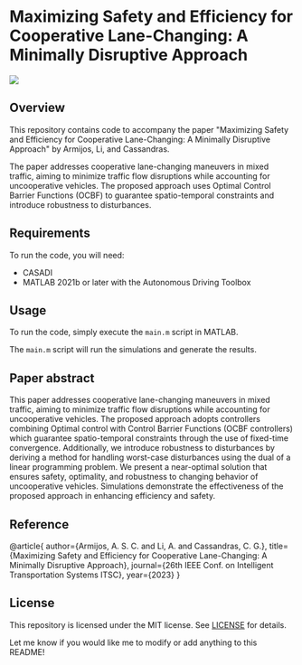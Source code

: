 # Maximizing Safety and Efficiency for Cooperative Lane-Changing: A Minimally Disruptive Approach

[<img src="https://img.shields.io/badge/arxiv-%23B31B1B.svg?&style=for-the-badge&logo=arxiv&logoColor=white" />](https://arxiv.org/abs/2305.17883)

## Overview

This repository contains code to accompany the paper "Maximizing Safety and Efficiency for Cooperative Lane-Changing: A Minimally Disruptive Approach" by Armijos, Li, and Cassandras. 

The paper addresses cooperative lane-changing maneuvers in mixed traffic, aiming to minimize traffic flow disruptions while accounting for uncooperative vehicles. The proposed approach uses Optimal Control Barrier Functions (OCBF) to guarantee spatio-temporal constraints and introduce robustness to disturbances.

## Requirements

To run the code, you will need:

- CASADI
- MATLAB 2021b or later with the Autonomous Driving Toolbox

## Usage

To run the code, simply execute the `main.m` script in MATLAB. 

The `main.m` script will run the simulations and generate the results.

## Paper abstract

This paper addresses cooperative lane-changing maneuvers in mixed traffic, aiming to minimize traffic flow disruptions while accounting for uncooperative vehicles. The proposed approach adopts controllers combining Optimal control with Control Barrier Functions (OCBF controllers) which guarantee spatio-temporal constraints through the use of fixed-time convergence. Additionally, we introduce robustness to disturbances by deriving a method for handling worst-case disturbances using the dual of a linear programming problem. We present a near-optimal solution that ensures safety, optimality, and robustness to changing behavior of uncooperative vehicles. Simulations demonstrate the effectiveness of the proposed approach in enhancing efficiency and safety.

## Reference
@article{
author={Armijos, A. S. C. and Li, A. and Cassandras, C. G.},
title={Maximizing Safety and Efficiency for Cooperative Lane-Changing: A Minimally Disruptive Approach},
journal={26th IEEE Conf. on Intelligent Transportation Systems ITSC},
year={2023}
}


## License

This repository is licensed under the MIT license. See [LICENSE](LICENSE) for details.

Let me know if you would like me to modify or add anything to this README!
